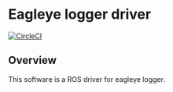# Eagleye logger driver
[![CircleCI](https://circleci.com/gh/MapIV/eagleye_logger_driver.svg?style=svg&circle-token=3fdc31ea9c9d03380f2ca6fbac451e83dd048d78)](https://circleci.com/gh/MapIV/eagleye_logger_driver)

## Overview

This software is a ROS driver for eagleye logger.
